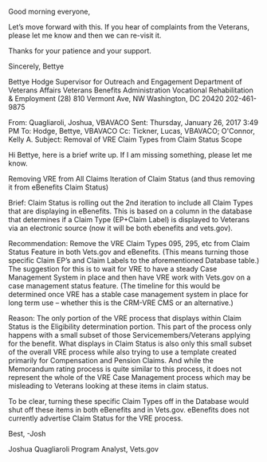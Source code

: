 Good morning everyone,

Let’s move forward with this.  If you hear of complaints from the Veterans, please let me know and then we can re-visit it.

Thanks for your patience and your support.

Sincerely,
Bettye


Bettye Hodge
Supervisor for Outreach and Engagement
Department of Veterans Affairs
Veterans Benefits Administration
Vocational Rehabilitation & Employment (28)
810 Vermont Ave, NW
Washington, DC  20420
202-461-9875




From: Quagliaroli, Joshua, VBAVACO 
Sent: Thursday, January 26, 2017 3:49 PM
To: Hodge, Bettye, VBAVACO
Cc: Tickner, Lucas, VBAVACO; O'Connor, Kelly A.
Subject: Removal of VRE Claim Types from Claim Status Scope

Hi Bettye, here is a brief write up. If I am missing something, please let me know. 

Removing VRE from All Claims Iteration of Claim Status (and thus removing it from eBenefits Claim Status)

Brief:  Claim Status is rolling out the 2nd iteration to include all Claim Types that are displaying in eBenefits. This is based on a column in the database that determines if a Claim Type (EP+Claim Label) is displayed to Veterans via an electronic source (now it will be both ebenefits and vets.gov). 

Recommendation: Remove the VRE Claim Types 095, 295, etc from Claim Status Feature in both Vets.gov and eBenefits. 
   (This means turning those specific Claim EP’s and Claim Labels to the aforementioned Database table.)
   The suggestion for this is to wait for VRE to have a steady Case Management System in place and then have VRE work with Vets.gov on a case management status feature. (The timeline for this would be determined once VRE has a stable case management system in place for long term use – whether this is the CRM-VRE CMS or an alternative.)

Reason:  The only portion of the VRE process that displays within Claim Status is the Eligibility determination portion. This part of the process only happens with a small subset of those Servicemembers/Veterans applying for the benefit. What displays in Claim Status is also only this small subset of the overall VRE process while also trying to use a template created primarily for Compensation and Pension Claims. And while the Memorandum rating process is quite similar to this process, it does not represent the whole of the VRE Case Management process which may be misleading to Veterans looking at these items in claim status. 

To be clear, turning these specific Claim Types off in the Database would shut off these items in both eBenefits and in Vets.gov. eBenefits does not currently advertise Claim Status for the VRE process.


Best,
-Josh

Joshua Quagliaroli
Program Analyst, Vets.gov
